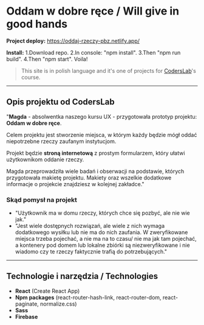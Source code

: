 # Oddam w dobre ręce / Will give in good hands 

**Project deploy:** https://oddaj-rzeczy-pbz.netlify.app/

**Install:** 1.Download repo. 2.In console: "npm install". 3.Then "npm run build". 4.Then "npm start". Voila!


>This site is in polish language and it's one of projects for [CodersLab](https://github.com/CodersLab)'s course.

-----------------------------------------------------------------

## Opis projektu od CodersLab
"**Magda** -  absolwentka naszego kursu UX  - przygotowała prototyp projektu: **Oddam w dobre ręce**.

Celem projektu jest stworzenie miejsca, w którym każdy będzie mógł oddać niepotrzebne rzeczy zaufanym instytucjom.

Projekt będzie **stroną internetową** z prostym formularzem, który ułatwi użytkownikom oddanie rzeczy. 

Magda przeprowadziła wiele badań i obserwacji na podstawie, których przygotowała makietę projektu. Makiety oraz wszelkie dodatkowe informacje o projekcie znajdziesz w kolejnej zakładce."

### Skąd pomysł na projekt

- "Użytkownik ma w domu rzeczy, których chce się pozbyć, ale nie wie jak."
- "Jest wiele dostępnych rozwiązań, ale wiele z nich wymaga dodatkowego wysiłku lub nie ma do nich zaufania. W zweryfikowane miejsca trzeba pojechać, a nie ma na to czasu/ nie ma jak tam pojechać, a kontenery pod domem lub lokalne zbiórki są niezweryfikowane i nie wiadomo czy te rzeczy faktycznie trafią do potrzebujących."

-----------------------------------------------------------------

## Technologie i narzędzia / Technologies
- **React** (Create React App)
- **Npm packages** (react-router-hash-link, react-router-dom, react-paginate, normalize.css)
- **Sass**
- **Firebase**

